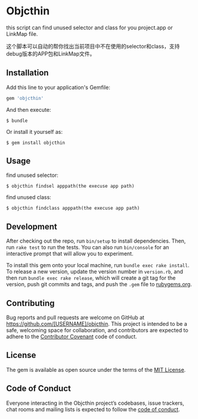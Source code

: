 # Objcthin

this script can find unused selector and class for you project.app or LinkMap file.

这个脚本可以自动的帮你找出当前项目中不在使用的selector和class，支持debug版本的APP包和LinkMap文件。

## Installation

Add this line to your application's Gemfile:

```ruby
gem 'objcthin'
```

And then execute:

    $ bundle

Or install it yourself as:

    $ gem install objcthin

## Usage

find unused selector:
    
    $ objcthin findsel apppath(the execuse app path)
    
find unused class:
      
    $ objcthin findclass apppath(the execuse app path)  

## Development

After checking out the repo, run `bin/setup` to install dependencies. Then, run `rake test` to run the tests. You can also run `bin/console` for an interactive prompt that will allow you to experiment.

To install this gem onto your local machine, run `bundle exec rake install`. To release a new version, update the version number in `version.rb`, and then run `bundle exec rake release`, which will create a git tag for the version, push git commits and tags, and push the `.gem` file to [rubygems.org](https://rubygems.org).

## Contributing

Bug reports and pull requests are welcome on GitHub at https://github.com/[USERNAME]/objcthin. This project is intended to be a safe, welcoming space for collaboration, and contributors are expected to adhere to the [Contributor Covenant](http://contributor-covenant.org) code of conduct.

## License

The gem is available as open source under the terms of the [MIT License](http://opensource.org/licenses/MIT).

## Code of Conduct

Everyone interacting in the Objcthin project’s codebases, issue trackers, chat rooms and mailing lists is expected to follow the [code of conduct](https://github.com/[USERNAME]/objcthin/blob/master/CODE_OF_CONDUCT.md).
